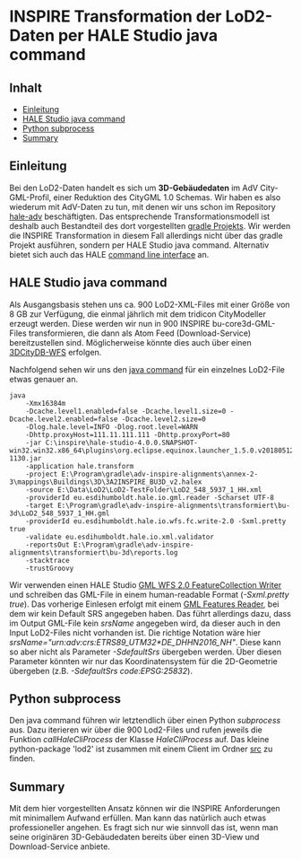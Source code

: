 #

INSPIRE Transformation der LoD2-Daten per HALE Studio java command
==================================================================

## Inhalt
* [Einleitung](#einleitung)
* [HALE Studio java command](#hale-studio-java-command)
* [Python subprocess](#python-subprocess)
* [Summary](#summary)


## Einleitung
Bei den LoD2-Daten handelt es sich um **3D-Gebäudedaten** im AdV City-GML-Profil, einer Reduktion des CityGML 1.0 Schemas. Wir haben es also wiederum mit AdV-Daten zu tun, mit denen wir uns schon im Repository [hale-adv](https://github.com/enatgvhh/hale-adv) beschäftigten. Das entsprechende Transformationsmodell ist deshalb auch Bestandteil des dort vorgestellten [gradle Projekts](https://github.com/wetransform/adv-inspire-alignments). Wir werden die INSPIRE Transformation in diesem Fall allerdings nicht über das gradle Projekt ausführen, sondern per HALE Studio java command. Alternativ bietet sich auch das HALE [command line interface](https://builds.wetransform.to/job/hale/job/hale~publish(master)/) an.


## HALE Studio java command
Als Ausgangsbasis stehen uns ca. 900 LoD2-XML-Files mit einer Größe von 8 GB zur Verfügung, die einmal jährlich mit dem tridicon CityModeller erzeugt werden. Diese werden wir nun in  900 INSPIRE bu-core3d-GML-Files transformieren, die dann als Atom Feed (Download-Service) bereitzustellen sind. Möglicherweise könnte dies auch über einen [3DCityDB-WFS](https://www.3dcitydb.org/3dcitydb/documentation/) erfolgen.

Nachfolgend sehen wir uns den [java command](http://help.halestudio.org/latest/index.jsp?topic=%2Feu.esdihumboldt.hale.doc.user%2Fhtml%2Ftasks%2Ftransform_cli.html) für ein einzelnes LoD2-File etwas genauer an.
```
java
	-Xmx16384m 
	-Dcache.level1.enabled=false -Dcache.level1.size=0 -Dcache.level2.enabled=false -Dcache.level2.size=0 
	-Dlog.hale.level=INFO -Dlog.root.level=WARN
	-Dhttp.proxyHost=111.11.111.111 -Dhttp.proxyPort=80                                  
	-jar C:\inspire\hale-studio-4.0.0.SNAPSHOT-win32.win32.x86_64\plugins\org.eclipse.equinox.launcher_1.5.0.v20180512-1130.jar
	-application hale.transform
	-project E:\Program\gradle\adv-inspire-alignments\annex-2-3\mappings\Buildings\3D\3A2INSPIRE_BU3D_v2.halex
	-source E:\Data\LoD2\LoD2-TestFolder\LoD2_548_5937_1_HH.xml
	-providerId eu.esdihumboldt.hale.io.gml.reader -Scharset UTF-8
	-target E:\Program\gradle\adv-inspire-alignments\transformiert\bu-3d\LoD2_548_5937_1_HH.gml
	-providerId eu.esdihumboldt.hale.io.wfs.fc.write-2.0 -Sxml.pretty true
	-validate eu.esdihumboldt.hale.io.xml.validator
	-reportsOut E:\Program\gradle\adv-inspire-alignments\transformiert\bu-3d\reports.log
	-stacktrace
	-trustGroovy
```
Wir verwenden einen HALE Studio [GML WFS 2.0 FeatureCollection Writer](http://help.halestudio.org/latest/index.jsp?topic=%2Feu.esdihumboldt.hale.doc.user.ioproviders%2Foverview%2FInstanceWriter.html&cp%3D0_6_2_1_0) und schreiben das GML-File in einem human-readable Format (*-Sxml.pretty true*). Das vorherige Einlesen erfolgt mit einem [GML Features Reader](http://help.halestudio.org/latest/index.jsp?topic=%2Feu.esdihumboldt.hale.doc.user.ioproviders%2Foverview%2FInstanceReader.html), bei dem wir kein Default SRS angegeben haben. Das führt allerdings dazu, dass im Output GML-File kein *srsName* angegeben wird, da dieser auch in den Input LoD2-Files nicht vorhanden ist. Die richtige Notation wäre hier _srsName="urn:adv:crs:ETRS89_UTM32*DE_DHHN2016_NH"_. Diese kann so aber nicht als Parameter *-SdefaultSrs* übergeben werden. Über diesen Parameter könnten wir nur das Koordinatensystem für die 2D-Geometrie übergeben (z.B. *-SdefaultSrs code:EPSG:25832*).


## Python subprocess
Den java command führen wir letztendlich über einen Python *subprocess* aus. Dazu iterieren wir über die 900 Lod2-Files und rufen jeweils die Funktion *callHaleCliProcess* der Klasse *HaleCliProcess* auf. Das kleine python-package 'lod2' ist zusammen mit einem Client im Ordner [src](src) zu finden.


## Summary
Mit dem hier vorgestellten Ansatz können wir die INSPIRE Anforderungen mit minimallem Aufwand erfüllen. Man kann das natürlich auch etwas professioneller angehen. Es fragt sich nur wie sinnvoll das ist, wenn man seine originären 3D-Gebäudedaten bereits über einen 3D-View und Download-Service anbiete.
